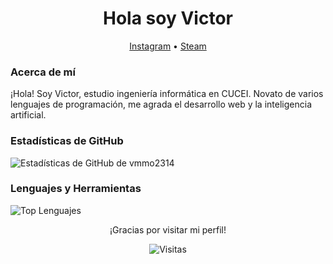<h1 align="center">Hola soy Victor</h1>
<p align="center">
  <a href="https://www.instagram.com/vmmo2314/">Instagram</a> •
  <a href="https://steamcommunity.com/profiles/76561198385568830/">Steam</a>
</p>

### Acerca de mí

¡Hola! Soy Victor, estudio ingeniería informática en CUCEI. 
Novato de varios lenguajes de programación, me agrada el desarrollo web y la inteligencia artificial. 



### Estadísticas de GitHub

![Estadísticas de GitHub de vmmo2314](https://github-readme-stats.vercel.app/api?username=vmmo2314&show_icons=true&theme=radical)

### Lenguajes y Herramientas

![Top Lenguajes](https://github-readme-stats.vercel.app/api/top-langs/?username=vmmo2314&layout=compact&theme=radical)

<p align="center">
  ¡Gracias por visitar mi perfil!
</p>

<p align="center">
  <img src="https://visitor-badge.glitch.me/badge?page_id=vmmo2314.vmmo2314" alt="Visitas">
</p>
